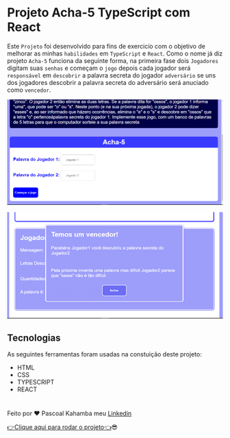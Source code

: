 # Projeto Acha-5 TypeScript com React

Este `Projeto` foi desenvolvido para fins de exercicío com o objetivo de melhorar as minhas `habilidades` em `TypeScript` e `React`. Como o nome já diz projeto `Acha-5` funciona da seguinte forma, na primeira fase dois `Jogadores` digitam suas `senhas` e começam o `jogo` depois cada jogador será `responsável` em `descobrir` a palavra secreta do jogador `adversário` se uns dos jogadores descobrir a palavra secreta do adversário será anuciado como `vencedor`.

![Aqui aparece a foto do projeto](src/img/acha1.PNG)

![Aqui aparece a outra foto do projeto](src/img/acha2.PNG)

## Tecnologias

As seguintes ferramentas foram usadas na constuição deste projeto:

- HTML
- CSS
- TYPESCRIPT
- REACT

#

Feito por ❤ Pascoal Kahamba meu [Linkedin](https://www.linkedin.com/in/pascoal-kahamba-7b43bb233?lipi=urn%3Ali%3Apage%3Ad_flagship3_profile_view_base_contact_details%3BTg8LEKayToyytOX1pVAQ%2Bg%3D%3D)

[👉Clique aqui para rodar o projeto👈](https://project-crud.vercel.app/)😎
